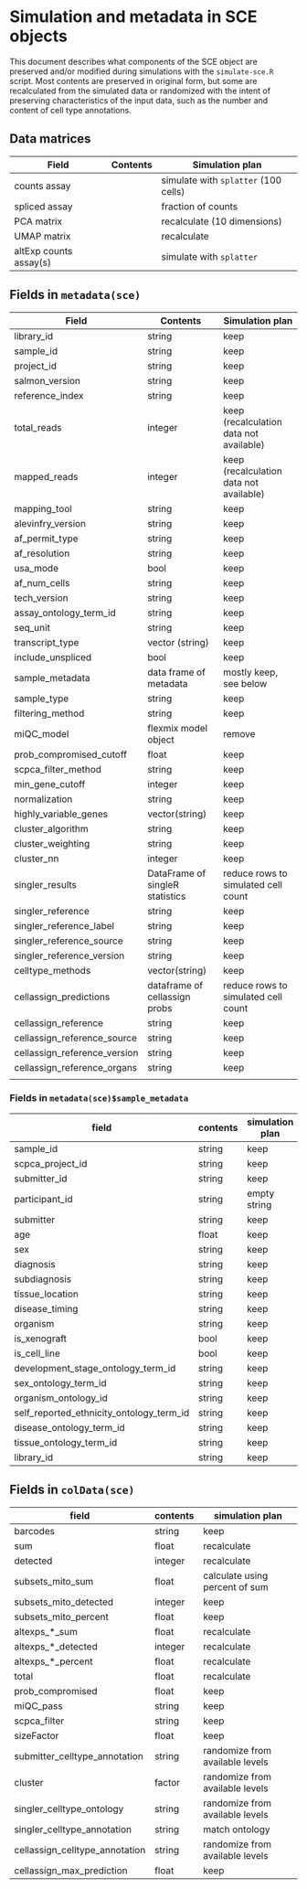 # Simulation and metadata in SCE objects

This document describes what components of the SCE object are preserved and/or modified during simulations with the `simulate-sce.R` script.
Most contents are preserved in original form, but some are recalculated from the simulated data or randomized with the intent of preserving characteristics of the input data, such as the number and content of cell type annotations.

## Data matrices

| Field                  | Contents | Simulation plan                      |
| ---------------------- | -------- | ------------------------------------ |
| counts assay           |          | simulate with `splatter` (100 cells) |
| spliced assay          |          | fraction of counts                   |
| PCA matrix             |          | recalculate (10 dimensions)          |
| UMAP matrix            |          | recalculate                          |
| altExp counts assay(s) |          | simulate with `splatter`             |

## Fields in `metadata(sce)`

| Field                        | Contents                        | Simulation plan                         |
| ---------------------------- | ------------------------------- | --------------------------------------- |
| library_id                   | string                          | keep                                    |
| sample_id                    | string                          | keep                                    |
| project_id                   | string                          | keep                                    |
| salmon_version               | string                          | keep                                    |
| reference_index              | string                          | keep                                    |
| total_reads                  | integer                         | keep (recalculation data not available) |
| mapped_reads                 | integer                         | keep (recalculation data not available) |
| mapping_tool                 | string                          | keep                                    |
| alevinfry_version            | string                          | keep                                    |
| af_permit_type               | string                          | keep                                    |
| af_resolution                | string                          | keep                                    |
| usa_mode                     | bool                            | keep                                    |
| af_num_cells                 | string                          | keep                                    |
| tech_version                 | string                          | keep                                    |
| assay_ontology_term_id       | string                          | keep                                    |
| seq_unit                     | string                          | keep                                    |
| transcript_type              | vector (string)                 | keep                                    |
| include_unspliced            | bool                            | keep                                    |
| sample_metadata              | data frame of metadata          | mostly keep, see below                  |
| sample_type                  | string                          | keep                                    |
| filtering_method             | string                          | keep                                    |
| miQC_model                   | flexmix model object            | remove                                  |
| prob_compromised_cutoff      | float                           | keep                                    |
| scpca_filter_method          | string                          | keep                                    |
| min_gene_cutoff              | integer                         | keep                                    |
| normalization                | string                          | keep                                    |
| highly_variable_genes        | vector(string)                  | keep                                    |
| cluster_algorithm            | string                          | keep                                    |
| cluster_weighting            | string                          | keep                                    |
| cluster_nn                   | integer                         | keep                                    |
| singler_results              | DataFrame of singleR statistics | reduce rows to simulated cell count     |
| singler_reference            | string                          | keep                                    |
| singler_reference_label      | string                          | keep                                    |
| singler_reference_source     | string                          | keep                                    |
| singler_reference_version    | string                          | keep                                    |
| celltype_methods             | vector(string)                  | keep                                    |
| cellassign_predictions       | dataframe of cellassign probs   | reduce rows to simulated cell count     |
| cellassign_reference         | string                          | keep                                    |
| cellassign_reference_source  | string                          | keep                                    |
| cellassign_reference_version | string                          | keep                                    |
| cellassign_reference_organs  | string                          | keep                                    |
|                              |                                 |                                         |

### Fields in `metadata(sce)$sample_metadata`

| field                                    | contents | simulation plan |
| ---------------------------------------- | -------- | --------------- |
| sample_id                                | string   | keep            |
| scpca_project_id                         | string   | keep            |
| submitter_id                             | string   | keep            |
| participant_id                           | string   | empty string    |
| submitter                                | string   | keep            |
| age                                      | float    | keep            |
| sex                                      | string   | keep            |
| diagnosis                                | string   | keep            |
| subdiagnosis                             | string   | keep            |
| tissue_location                          | string   | keep            |
| disease_timing                           | string   | keep            |
| organism                                 | string   | keep            |
| is_xenograft                             | bool     | keep            |
| is_cell_line                             | bool     | keep            |
| development_stage_ontology_term_id       | string   | keep            |
| sex_ontology_term_id                     | string   | keep            |
| organism_ontology_id                     | string   | keep            |
| self_reported_ethnicity_ontology_term_id | string   | keep            |
| disease_ontology_term_id                 | string   | keep            |
| tissue_ontology_term_id                  | string   | keep            |
| library_id                               | string   | keep            |

## Fields in `colData(sce)`

| field                          | contents | simulation plan                 |
| ------------------------------ | -------- | ------------------------------- |
| barcodes                       | string   | keep                            |
| sum                            | float    | recalculate                     |
| detected                       | integer  | recalculate                     |
| subsets_mito_sum               | float    | calculate using percent of sum  |
| subsets_mito_detected          | integer  | keep                            |
| subsets_mito_percent           | float    | keep                            |
| altexps\_\*\_sum               | float    | recalculate                     |
| altexps\_\*\_detected          | integer  | recalculate                     |
| altexps\_\*\_percent           | float    | recalculate                     |
| total                          | float    | recalculate                     |
| prob_compromised               | float    | keep                            |
| miQC_pass                      | string   | keep                            |
| scpca_filter                   | string   | keep                            |
| sizeFactor                     | float    | keep                            |
| submitter_celltype_annotation  | string   | randomize from available levels |
| cluster                        | factor   | randomize from available levels |
| singler_celltype_ontology      | string   | randomize from available levels |
| singler_celltype_annotation    | string   | match ontology                  |
| cellassign_celltype_annotation | string   | randomize from available levels |
| cellassign_max_prediction      | float    | keep                            |
